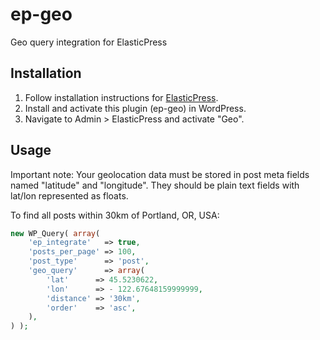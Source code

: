 # ep-geo
Geo query integration for ElasticPress

## Installation

1. Follow installation instructions for [ElasticPress](https://github.com/10up/ElasticPress#installation).
2. Install and activate this plugin (ep-geo) in WordPress.
3. Navigate to Admin > ElasticPress and activate "Geo".

## Usage

Important note: Your geolocation data must be stored in post meta fields named "latitude" and "longitude". They should be plain text fields with lat/lon represented as floats.

To find all posts within 30km of Portland, OR, USA:

```php
new WP_Query( array(
	'ep_integrate'   => true,
	'posts_per_page' => 100,
	'post_type'      => 'post',
	'geo_query'      => array(
		'lat'      => 45.5230622,
		'lon'      => - 122.67648159999999,
		'distance' => '30km',
		'order'    => 'asc',
	),
) );
```
